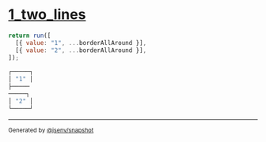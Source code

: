 # [1_two_lines](../../table.test.mjs#L27)

```js
return run([
  [{ value: "1", ...borderAllAround }],
  [{ value: "2", ...borderAllAround }],
]);
```

```js
┌─────┐
│ "1" │
├─────
─────┐
│ "2" │
└─────┘
```

---

<sub>
  Generated by <a href="https://github.com/jsenv/core/tree/main/packages/independent/snapshot">@jsenv/snapshot</a>
</sub>
